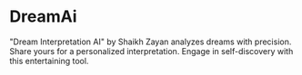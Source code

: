 # DreamAi
 "Dream Interpretation AI" by Shaikh Zayan analyzes dreams with precision. Share yours for a personalized interpretation. Engage in self-discovery with this entertaining tool.
